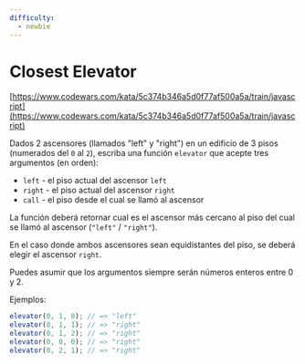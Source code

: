 ```yaml
---
difficulty:
  - newbie
---
```


# Closest Elevator

[https://www.codewars.com/kata/5c374b346a5d0f77af500a5a/train/javascript](https://www.codewars.com/kata/5c374b346a5d0f77af500a5a/train/javascript)

Dados 2 ascensores (llamados "left" y "right") en un edificio de 3 pisos (numerados del `0` al `2`),
escriba una función `elevator` que acepte tres argumentos (en orden):

* `left` - el piso actual del ascensor `left`
* `right` - el piso actual del ascensor `right`
* `call` - el piso desde el cual se llamó al ascensor

La función deberá retornar cual es el ascensor más cercano al piso
del cual se llamó al ascensor (`"left"` / `"right"`).

En el caso donde ambos ascensores sean equidistantes del piso,
se deberá elegir el ascensor `right`.

Puedes asumir que los argumentos siempre serán números enteros entre 0 y 2.

Ejemplos:

```js
elevator(0, 1, 0); // => "left"
elevator(0, 1, 1); // => "right"
elevator(0, 1, 2); // => "right"
elevator(0, 0, 0); // => "right"
elevator(0, 2, 1); // => "right"
```
